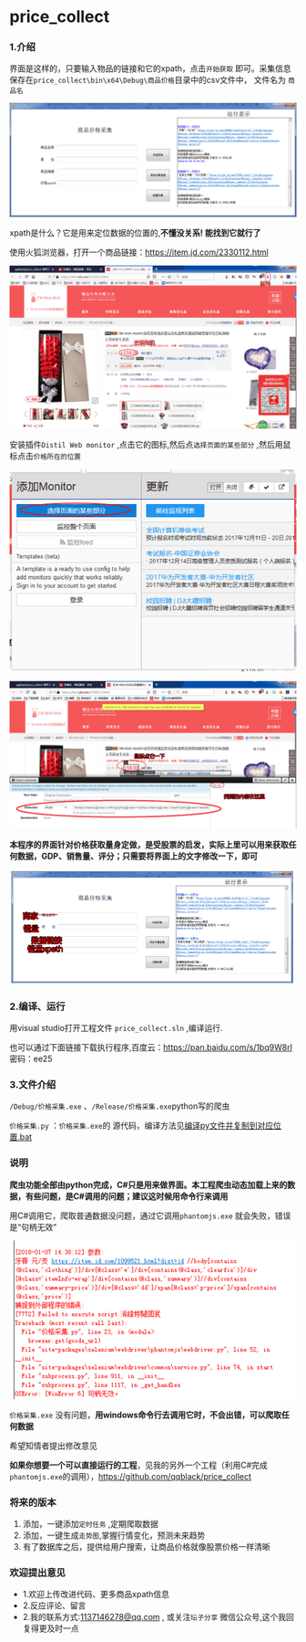 # price_collect

### 1.介绍

界面是这样的，只要输入物品的链接和它的xpath，点击`开始获取` 即可。采集信息保存在`price_collect\bin\x64\Debug\商品价格`目录中的csv文件中， 文件名为 `商品名`

![1515499071282](a/1515499071282.gif)

xpath是什么？它是用来定位数据的位置的,**不懂没关系! 能找到它就行了** 

使用火狐浏览器，打开一个商品链接：https://item.jd.com/2330112.html

![sp180109_202158](a/sp180109_202158.gif)

安装插件`Distil Web monitor` ,点击它的图标,然后点`选择页面的某些部分` ,然后用鼠标点击`价格所在的位置` 

![sp180109_202358](a/sp180109_202358.gif)

![sp180109_202552](a/sp180109_202552.gif)

**本程序的界面针对价格获取量身定做，是受股票的启发，实际上里可以用来获取任何数据，GDP、销售量、评分；只需要将界面上的文字修改一下，即可**

![sp180110_010902](a/sp180110_010902.gif) 

### 2.编译、运行

用visual studio打开工程文件	`price_collect.sln`   ,编译运行.

也可以通过下面链接下载执行程序,百度云：https://pan.baidu.com/s/1bq9W8rl 密码：ee25

### 3.文件介绍

`/Debug/价格采集.exe` 、`/Release/价格采集.exe`python写的爬虫

`价格采集.py` ：`价格采集.exe`的 源代码，编译方法见[编译py文件并复制到对应位置.bat](https://github.com/qqblack/price_collect/blob/master/%E7%BC%96%E8%AF%91py%E6%96%87%E4%BB%B6%E5%B9%B6%E5%A4%8D%E5%88%B6%E5%88%B0%E5%AF%B9%E5%BA%94%E4%BD%8D%E7%BD%AE.bat) 



### 说明

**爬虫功能全部由python完成，C#只是用来做界面。本工程爬虫动态加载上来的数据，有些问题，是C#调用的问题；建议这时候用命令行来调用** 

用C#调用它，爬取普通数据没问题，通过它调用`phantomjs.exe` 就会失败，错误是“句柄无效”

![1515307779763](a/1515307779763.png)

`价格采集.exe` 没有问题，**用windows命令行去调用它时，不会出错，可以爬取任何数据** 

希望知情者提出修改意见

**如果你想要一个可以直接运行的工程**，见我的另外一个工程（利用C#完成`phantomjs.exe`的调用），https://github.com/qqblack/price_collect

### 将来的版本

1. 添加，一键添加`定时任务` ,定期爬取数据
2. 添加，一键生成`走势图`,掌握行情变化，预测未来趋势
3. 有了数据库之后，提供给用户搜索，让商品价格就像股票价格一样清晰

### 欢迎提出意见

- 1.欢迎上传改进代码、更多商品xpath信息
- 2.反应评论、留言
- 2.我的联系方式:1137146278@qq.com , 或关注`坛子分享` 微信公众号,这个我回复得更及时一点
